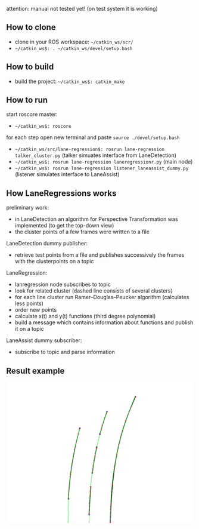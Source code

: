 attention: manual not tested yet! (on test system it is working)

## How to clone
* clone in your ROS workspace: ``` ~/catkin_ws/scr/ ```
* ``` ~/catkin_ws$: . ~/catkin_ws/devel/setup.bash ```

## How to build
* build the project: ``` ~/catkin_ws$: catkin_make ```

## How to run
start roscore master:
* ``` ~/catkin_ws$: roscore ```

for each step open new terminal and paste ``` source ./devel/setup.bash ```
* ``` ~/catkin_ws/src/lane-regression$: rosrun lane-regression talker_cluster.py ``` (talker simuates interface from LaneDetection)
* ``` ~/catkin_ws$: rosrun lane-regression laneregressionr.py ```  (main node)
* ``` ~/catkin_ws$: rosrun lane-regression listener_laneassist_dummy.py ``` (listener simulates interface to LaneAssist)


## How LaneRegressions works

preliminary work:
* in LaneDetection an algorithm for Perspective Transformation was implemented (to get the top-down view)
* the cluster points of a few frames were written to a file

LaneDetection dummy publisher:
* retrieve test points from a file and publishes successively the frames with the clusterpoints on a topic

LaneRegression:
* lanregression node subscribes to topic
* look for related cluster (dashed line consists of several clusters)
* for each line cluster run Ramer–Douglas–Peucker algorithm  (calculates less points)
* order new points
* calculate x(t) and y(t) functions (third degree polynomial)
* build a message which contains information about functions and publish it on a topic

LaneAssist dummy subscriber:
* subscribe to topic and parse information

## Result example
![result](result.jpg)